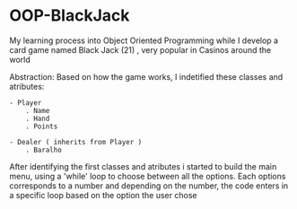 # OOP-BlackJack
My learning process into Object Oriented Programming while I develop a  card game named Black Jack (21) , very popular in Casinos around the world 


Abstraction: Based on how the game works, I indetified these classes and atributes:

    - Player
        . Name
        . Hand
        . Points
        
    - Dealer ( inherits from Player )
        . Baralho
        
After identifying the first classes and atributes i started to build the main menu, using a 'while' loop to choose between all the options. Each options corresponds to a number and depending on the number, the code enters in a specific loop based on the option the user chose 

